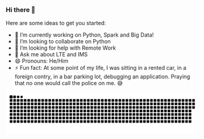 ### Hi there 👋


Here are some ideas to get you started:

- 🔭 I’m currently working on Python, Spark and Big Data!
- 👯 I’m looking to collaborate on Python
- 🤔 I’m looking for help with Remote Work
- 💬 Ask me about LTE and IMS
- 😄 Pronouns: He/Him
- ⚡ Fun fact: At some point of my life, I was sitting in a rented car, in a foreign contry, in a bar parking lot, debugging an application. Praying that no one would call the police on me. :sweat_smile:

![Snake animation](https://github.com/RodolfoSeki/RodolfoSeki/blob/output/github-contribution-grid-snake.svg)
